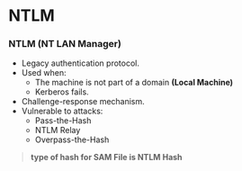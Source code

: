 # NTLM

### NTLM (NT LAN Manager)

* Legacy authentication protocol.
* Used when:
  * The machine is not part of a domain **(Local Machine)**
  * Kerberos fails.
* Challenge-response mechanism.
* Vulnerable to attacks:
  * Pass-the-Hash
  * NTLM Relay
  * Overpass-the-Hash

> **type of hash for SAM File is NTLM Hash**
